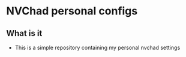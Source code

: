# NVChad personal configs

## What is it 

- This is a simple repository containing my personal nvchad settings
